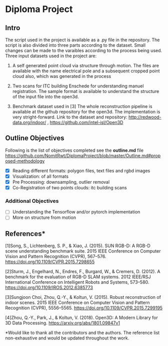 # Diploma Project

## Intro

The script used in the project is available as a .py file in the repository. The script is also divided into three parts according to the dataset. Small changes can be made to the varaibles according to the process being used. Three input datasets used in the project are:

1. A self generated point cloud via structure through motion. The files are available with the name electrical pole and a subsequent cropped point cloud also, which was generated in the process

2. Two scans for ITC building Enschede for understanding manuel registration. The sample format is available to understand the structure of the input file into the open3d.

3. Benchmark dataset used in [3] The whole reconstruction pipeline is available at the github repository for the open3d. The implementation is very stright-forward. Link to the dataset and repository: http://redwood-data.org/indoor/ , https://github.com/intel-isl/Open3D

## Outline Objectives

Following is the list of objectives completed see the **outline.md** file https://github.com/NomitRwt/DiplomaProject/blob/master/Outline.md#proposed-methodology
- [x] Reading different formats: polygon files, text files and rgbd images
- [x] Visualization: of all formats
- [x] Pre Processing: downsampling, outlier removal
- [x] Co-Registration of two points clouds: itc building scans

### Additional Objectives
- [ ] Understanding the Tensorflow and/or pytorch implementation
- [ ] More on structure from motion

## References*

[1]Song, S., Lichtenberg, S. P., & Xiao, J. (2015). SUN RGB-D: A RGB-D scene understanding benchmark suite. 2015 IEEE Conference on Computer Vision and Pattern Recognition (CVPR), 567–576. https://doi.org/10.1109/CVPR.2015.7298655

[2]Sturm, J., Engelhard, N., Endres, F., Burgard, W., & Cremers, D. (2012). A benchmark for the evaluation of RGB-D SLAM systems. 2012 IEEE/RSJ International Conference on Intelligent Robots and Systems, 573–580. https://doi.org/10.1109/IROS.2012.6385773

[3]Sungjoon Choi, Zhou, Q.-Y., & Koltun, V. (2015). Robust reconstruction of indoor scenes. 2015 IEEE Conference on Computer Vision and Pattern Recognition (CVPR), 5556–5565. https://doi.org/10.1109/CVPR.2015.7299195

[4]Zhou, Q.-Y., Park, J., & Koltun, V. (2018). Open3D: A Modern Library for 3D Data Processing. https://arxiv.org/abs/1801.09847v1

*Would like to thank all the contributors and the authors. The reference list non-exhaustive and would be updated throughout the work.
